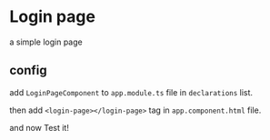 # Login page

a simple login page

## config

add `LoginPageComponent` to `app.module.ts` file in `declarations` list.

then add `<login-page></login-page>` tag in `app.component.html` file.

and now Test it!